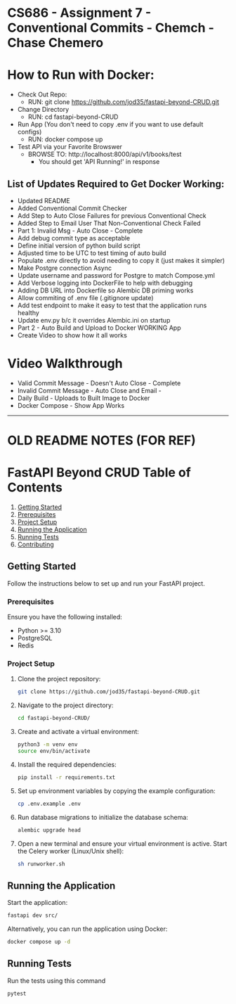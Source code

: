 # CS686 - Assignment 7 - Conventional Commits - Chemch - Chase Chemero

# How to Run with Docker:
- Check Out Repo:
  - RUN: git clone https://github.com/jod35/fastapi-beyond-CRUD.git
- Change Directory
  - RUN: cd fastapi-beyond-CRUD
- Run App (You don't need to copy .env if you want to use default configs)
  - RUN: docker compose up
- Test API via your Favorite Browswer
  - BROWSE TO: http://localhost:8000/api/v1/books/test
    - You should get 'API Running!' in response


## List of Updates Required to Get Docker Working:
- Updated README
- Added Conventional Commit Checker 
- Add Step to Auto Close Failures for previous Conventional Check 
- Added Step to Email User That Non-Conventional Check Failed
- Part 1: Invalid Msg - Auto Close - Complete
- Add debug commit type as acceptable 
- Define initial version of python build script
- Adjusted time to be UTC to test timing of auto build 
- Populate .env directly to avoid needing to copy it (just makes it simpler)
- Make Postgre connection Async
- Update username and password for Postgre to match Compose.yml
- Add Verbose logging into DockerFile to help with debugging
- Adding DB URL into Dockerfile so Alembic DB priming works
- Allow commiting of .env file (.gitignore update)
- Add test endpoint to make it easy to test that the application runs healthy
- Update env.py b/c it overrides Alembic.ini on startup
- Part 2 - Auto Build and Upload to Docker WORKING App
- Create Video to show how it all works

# Video Walkthrough
- Valid Commit Message - Doesn't Auto Close - Complete
- Invalid Commit Message - Auto Close and Email - 
- Daily Build - Uploads to Built Image to Docker
- Docker Compose - Show App Works

---
# OLD README NOTES (FOR REF)
# FastAPI Beyond CRUD Table of Contents

1. [Getting Started](#getting-started)
2. [Prerequisites](#prerequisites)
3. [Project Setup](#project-setup)
4. [Running the Application](#running-the-application)
5. [Running Tests](#running-tests)
6. [Contributing](#contributing)

## Getting Started
Follow the instructions below to set up and run your FastAPI project.

### Prerequisites
Ensure you have the following installed:

- Python >= 3.10
- PostgreSQL
- Redis

### Project Setup
1. Clone the project repository:
    ```bash
    git clone https://github.com/jod35/fastapi-beyond-CRUD.git
    ```
   
2. Navigate to the project directory:
    ```bash
    cd fastapi-beyond-CRUD/
    ```

3. Create and activate a virtual environment:
    ```bash
    python3 -m venv env
    source env/bin/activate
    ```

4. Install the required dependencies:
    ```bash
    pip install -r requirements.txt
    ```

5. Set up environment variables by copying the example configuration:
    ```bash
    cp .env.example .env
    ```

6. Run database migrations to initialize the database schema:
    ```bash
    alembic upgrade head
    ```

7. Open a new terminal and ensure your virtual environment is active. Start the Celery worker (Linux/Unix shell):
    ```bash
    sh runworker.sh
    ```

## Running the Application
Start the application:

```bash
fastapi dev src/
```
Alternatively, you can run the application using Docker:
```bash
docker compose up -d
```
## Running Tests
Run the tests using this command
```bash
pytest
```
